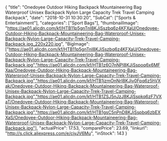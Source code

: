 {
	"title": "Onedoyee Outdoor Hiking Backpack Mountaineering Bag Waterproof Unisex Backpack Nylon Large Capacity Trek Travel Camping Backpack",
	"date": "2018-10-31 10:30:20",
	"SubCat": ["Sports & Entertainment"],
	"categories": ["Sport Bags"],
	"thumbnailImage": "https://ae01.alicdn.com/kf/HTB11p5gnTnI8KJjSszbq6z4KFXaU/Onedoyee-Outdoor-Hiking-Backpack-Mountaineering-Bag-Waterproof-Unisex-Backpack-Nylon-Large-Capacity-Trek-Travel-Camping-Backpack.jpg_220x220.jpg",
	"BigImage": ["https://ae01.alicdn.com/kf/HTB11p5gnTnI8KJjSszbq6z4KFXaU/Onedoyee-Outdoor-Hiking-Backpack-Mountaineering-Bag-Waterproof-Unisex-Backpack-Nylon-Large-Capacity-Trek-Travel-Camping-Backpack.jpg","https://ae01.alicdn.com/kf/HTB1z6O7nNPI8KJjSspoq6x6MFXaa/Onedoyee-Outdoor-Hiking-Backpack-Mountaineering-Bag-Waterproof-Unisex-Backpack-Nylon-Large-Capacity-Trek-Travel-Camping-Backpack.jpg","https://ae01.alicdn.com/kf/HTB1jzmOnNrI8KJjy0Fpq6z5hVXak/Onedoyee-Outdoor-Hiking-Backpack-Mountaineering-Bag-Waterproof-Unisex-Backpack-Nylon-Large-Capacity-Trek-Travel-Camping-Backpack.jpg","https://ae01.alicdn.com/kf/HTB1ZSJ5nJzJ8KJjSspkq6zF7VXaT/Onedoyee-Outdoor-Hiking-Backpack-Mountaineering-Bag-Waterproof-Unisex-Backpack-Nylon-Large-Capacity-Trek-Travel-Camping-Backpack.jpg","https://ae01.alicdn.com/kf/HTB1gsC5nPnD8KJjSspbq6zbEXXaS/Onedoyee-Outdoor-Hiking-Backpack-Mountaineering-Bag-Waterproof-Unisex-Backpack-Nylon-Large-Capacity-Trek-Travel-Camping-Backpack.jpg"],
	"actualPrice": 17.53,
	"comparePrice": 23.69,
	"linkurl": "http://s.click.aliexpress.com/e/cjyJV6Mu",
	"inStock": 143
}
